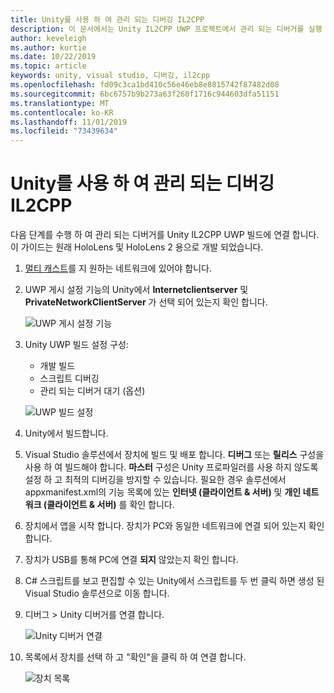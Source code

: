 ```yaml
---
title: Unity를 사용 하 여 관리 되는 디버깅 IL2CPP
description: 이 문서에서는 Unity IL2CPP UWP 프로젝트에서 관리 되는 디버거를 실행 하는 방법을 설명 합니다.
author: keveleigh
ms.author: kurtie
ms.date: 10/22/2019
ms.topic: article
keywords: unity, visual studio, 디버깅, il2cpp
ms.openlocfilehash: fd09c3ca1bd410c56e46eb8e8815742f87482d08
ms.sourcegitcommit: 6bc6757b9b273a63f260f1716c944603dfa51151
ms.translationtype: MT
ms.contentlocale: ko-KR
ms.lasthandoff: 11/01/2019
ms.locfileid: "73439634"
---
```

# <a name="managed-debugging-with-unity-il2cpp"></a>Unity를 사용 하 여 관리 되는 디버깅 IL2CPP

다음 단계를 수행 하 여 관리 되는 디버거를 Unity IL2CPP UWP 빌드에 연결 합니다. 이 가이드는 원래 HoloLens 및 HoloLens 2 용으로 개발 되었습니다.

1. [멀티 캐스트](https://en.wikipedia.org/wiki/Multicast)를 지 원하는 네트워크에 있어야 합니다.
1. UWP 게시 설정 기능의 Unity에서 **Internetclientserver** 및 **PrivateNetworkClientServer** 가 선택 되어 있는지 확인 합니다.

    ![UWP 게시 설정 기능](images/il2cpp-debugging-capabilities.png)

1. Unity UWP 빌드 설정 구성:
    - 개발 빌드
    - 스크립트 디버깅
    - 관리 되는 디버거 대기 (옵션)

    ![UWP 빌드 설정](images/il2cpp-debugging-build.png)

1. Unity에서 빌드합니다.
1. Visual Studio 솔루션에서 장치에 빌드 및 배포 합니다. **디버그** 또는 **릴리스** 구성을 사용 하 여 빌드해야 합니다. **마스터** 구성은 Unity 프로파일러를 사용 하지 않도록 설정 하 고 최적의 디버깅을 방지할 수 있습니다. 필요한 경우 솔루션에서 appxmanifest.xml의 기능 목록에 있는 **인터넷 (클라이언트 & 서버)** 및 **개인 네트워크 (클라이언트 & 서버)** 를 확인 합니다.
1. 장치에서 앱을 시작 합니다. 장치가 PC와 동일한 네트워크에 연결 되어 있는지 확인 합니다.
1. 장치가 USB를 통해 PC에 연결 **되지** 않았는지 확인 합니다.
1. C# 스크립트를 보고 편집할 수 있는 Unity에서 스크립트를 두 번 클릭 하면 생성 된 Visual Studio 솔루션으로 이동 합니다.
1. 디버그 > Unity 디버거를 연결 합니다.

    ![Unity 디버거 연결](images/il2cpp-debugging-attach.png)

1. 목록에서 장치를 선택 하 고 "확인"을 클릭 하 여 연결 합니다.

    ![장치 목록](images/il2cpp-debugging-machines.png)
